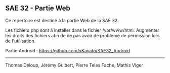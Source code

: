 ## SAE 32 - Partie Web

Ce repertoire est destiné à la partie Web de la SAE 32.

Les fichiers php sont à installer dans le fichier /var/www/html.
Augmenter les droits des fichiers afin de ne pas avoir de problème de permission lors de l'utilisation.

Partie Android : https://github.com/xKayato/SAE32_Android

---

Thomas Deloup, Jérémy Guibert, Pierre Teles Fache, Mathis Viger
